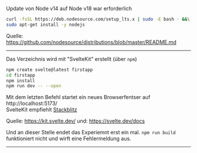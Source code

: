 Update von Node v14 auf Node v18 war erforderlich
```bash
curl -fsSL https://deb.nodesource.com/setup_lts.x | sudo -E bash - &&\
sudo apt-get install -y nodejs
```
Quelle: https://github.com/nodesource/distributions/blob/master/README.md

---

Das Verzeichnis wird mit "SvelteKit" erstellt (über `npm`)
```bash
npm create svelte@latest firstapp
cd firstapp
npm install
npm run dev -- --open
```
Mit dem letzten Befehl startet ein neues Browserfentser auf http://localhost:5173/  
SvelteKit empfiehlt [Stackblitz](https://stackblitz.com)

Quelle: https://kit.svelte.dev/
und: https://svelte.dev/docs

Und an dieser Stelle endet das Experiemnt erst ein mal. 
`npm run build` funktioniert nicht und wirft eine Fehlermeldung aus.

---

